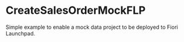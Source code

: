 # CreateSalesOrderMockFLP

Simple example to enable a mock data project to be deployed to Fiori Launchpad. 
